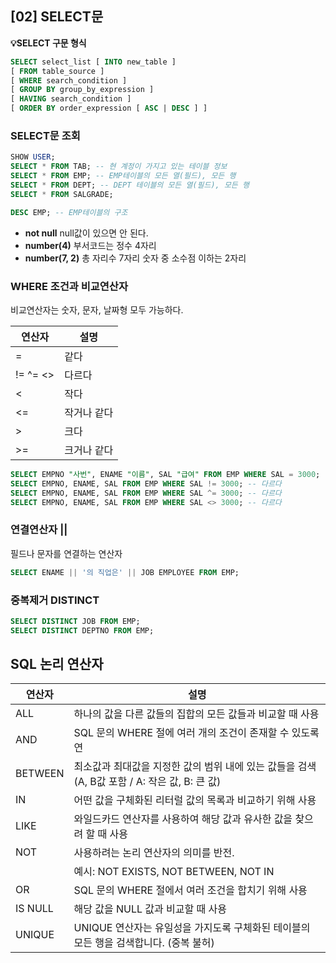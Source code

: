 ## [02] SELECT문

**💡SELECT 구문 형식**

```sql
SELECT select_list [ INTO new_table ]  
[ FROM table_source ]
[ WHERE search_condition ]  
[ GROUP BY group_by_expression ]  
[ HAVING search_condition ]  
[ ORDER BY order_expression [ ASC | DESC ] ]  
```



### SELECT문 조회

```SQL
SHOW USER;
SELECT * FROM TAB; -- 현 계정이 가지고 있는 테이블 정보
SELECT * FROM EMP; -- EMP테이블의 모든 열(필드), 모든 행
SELECT * FROM DEPT; -- DEPT 테이블의 모든 열(필드), 모든 행
SELECT * FROM SALGRADE;
```

```SQL
DESC EMP; -- EMP테이블의 구조
```

- **not null**  null값이 있으면 안 된다.
- **number(4)**  부서코드는 정수 4자리
- **number(7, 2)**  총 자리수 7자리 숫자 중 소수점 이하는 2자리



### WHERE 조건과 비교연산자

비교연산자는 숫자, 문자, 날짜형 모두 가능하다.

| 연산자   | 설명        |
| -------- | ----------- |
| =        | 같다        |
| != ^= <> | 다르다      |
| <        | 작다        |
| <=       | 작거나 같다 |
| >        | 크다        |
| >=       | 크거나 같다 |

```sql
SELECT EMPNO "사번", ENAME "이름", SAL "급여" FROM EMP WHERE SAL = 3000; -- 같다
SELECT EMPNO, ENAME, SAL FROM EMP WHERE SAL != 3000; -- 다르다
SELECT EMPNO, ENAME, SAL FROM EMP WHERE SAL ^= 3000; -- 다르다
SELECT EMPNO, ENAME, SAL FROM EMP WHERE SAL <> 3000; -- 다르다
```



### 연결연산자 ||

필드나 문자를 연결하는 연산자

```sql
SELECT ENAME || '의 직업은' || JOB EMPLOYEE FROM EMP;
```



### 중복제거 DISTINCT

```sql
SELECT DISTINCT JOB FROM EMP;
SELECT DISTINCT DEPTNO FROM EMP;
```



## SQL 논리 연산자

| 연산자  | 설명                                                         |
| ------- | ------------------------------------------------------------ |
| ALL     | 하나의 값을 다른 값들의 집합의 모든 값들과 비교할 때 사용    |
| AND     | SQL 문의 WHERE 절에 여러 개의 조건이 존재할 수 있도록 연     |
| BETWEEN | 최소값과 최대값을 지정한 값의 범위 내에 있는 값들을 검색 (A, B값 포함 / A: 작은 값, B: 큰 값) |
| IN      | 어떤 값을 구체화된 리터럴 값의 목록과 비교하기 위해 사용     |
| LIKE    | 와일드카드 연산자를 사용하여 해당 값과 유사한 값을 찾으려 할 때 사용 |
| NOT     | 사용하려는 논리 연산자의 의미를 반전.                        |
|         | 예시: NOT EXISTS, NOT BETWEEN, NOT IN                        |
| OR      | SQL 문의 WHERE 절에서 여러 조건을 합치기 위해 사용           |
| IS NULL | 해당 값을 NULL 값과 비교할 때 사용                           |
| UNIQUE  | UNIQUE 연산자는 유일성을 가지도록 구체화된 테이블의 모든 행을 검색합니다. (중복 불허) |

